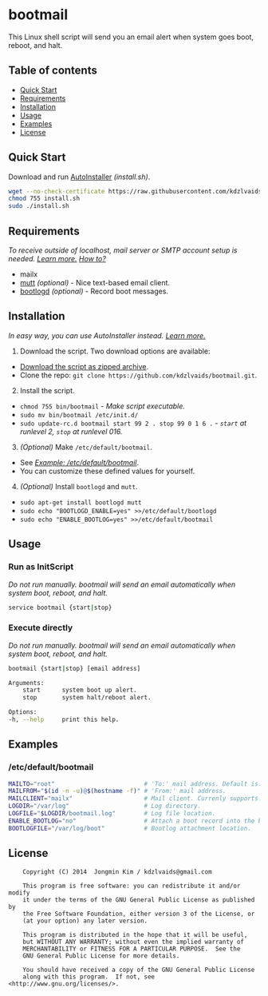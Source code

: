 # bootmail

This Linux shell script will send you an email alert when system goes boot, reboot, and halt.

## Table of contents

 - [Quick Start](#quick-start)
 - [Requirements](#requirements)
 - [Installation](#installation)
 - [Usage](#usage)
 - [Examples](#examples)
 - [License](#license)

## Quick Start

Download and run [AutoInstaller](https://raw.githubusercontent.com/kdzlvaids/bootmail/master/install.sh) *(install.sh)*.

```bash
wget --no-check-certificate https://raw.githubusercontent.com/kdzlvaids/bootmail/master/install.sh
chmod 755 install.sh
sudo ./install.sh
```

## Requirements

*To receive outside of localhost, mail server or SMTP account setup is needed. [Learn more.](https://www.debian.org/releases/stable/i386/ch08s05.html.en)* *[How to?](http://www.fclose.com/1411/sending-email-from-mailx-command-in-linux-using-gmails-smtp/#comment-487)*

 - mailx
 - [mutt](https://wiki.debian.org/Mutt) *(optional)*  - Nice text-based email client.
 - [bootlogd](https://wiki.debian.org/bootlogd) *(optional)*  - Record boot messages.

## Installation

*In easy way, you can use AutoInstaller instead. [Learn more.](#quick-start)*

1. Download the script.
Two download options are available:
 - [Download the script as zipped archive](https://github.com/kdzlvaids/bootmail/archive/master.zip).
 - Clone the repo: `git clone https://github.com/kdzlvaids/bootmail.git`.

2. Install the script.
 - `chmod 755 bin/bootmail` - *Make script executable.*
 - `sudo mv bin/bootmail /etc/init.d/`
 - `sudo update-rc.d bootmail start 99 2 . stop 99 0 1 6 .` - *`start` at runlevel 2, `stop` at runlevel 016.*

3. *(Optional)* Make `/etc/default/bootmail`.
 - See *[Example: /etc/default/bootmail](#etcdefaultbootmail)*.
 - You can customize these defined values for yourself.

4. *(Optional)* Install `bootlogd` and `mutt`.
 - `sudo apt-get install bootlogd mutt`
 - `sudo echo "BOOTLOGD_ENABLE=yes" >>/etc/default/bootlogd`
 - `sudo echo "ENABLE_BOOTLOG=yes" >>/etc/default/bootmail`

## Usage

### Run as InitScript

*Do not run manually. bootmail will send an email automatically when system boot, reboot, and halt.*
```bash
service bootmail {start|stop}
```
### Execute directly

*Do not run manually. bootmail will send an email automatically when system boot, reboot, and halt.*
```bash
bootmail {start|stop} [email address]

Arguments:
    start      system boot up alert.
    stop       system halt/reboot alert.

Options:
-h, --help     print this help.
```

## Examples

### /etc/default/bootmail

```bash
MAILTO="root"                         # 'To:' mail address. Default is: 'root' in your local machine.
MAILFROM="$(id -n -u)@$(hostname -f)" # 'From:' mail address.
MAILCLIENT="mailx"                    # Mail client. Currenly supports: "mutt", "mail", "mailx"
LOGDIR="/var/log"                     # Log directory.
LOGFILE="$LOGDIR/bootmail.log"        # Log file location.
ENABLE_BOOTLOG="no"                   # Attach a boot record into the boot up mail.
BOOTLOGFILE="/var/log/boot"           # Bootlog attachment location.
```

## License

```
    Copyright (C) 2014  Jongmin Kim / kdzlvaids@gmail.com

    This program is free software: you can redistribute it and/or modify
    it under the terms of the GNU General Public License as published by
    the Free Software Foundation, either version 3 of the License, or
    (at your option) any later version.

    This program is distributed in the hope that it will be useful,
    but WITHOUT ANY WARRANTY; without even the implied warranty of
    MERCHANTABILITY or FITNESS FOR A PARTICULAR PURPOSE.  See the
    GNU General Public License for more details.

    You should have received a copy of the GNU General Public License
    along with this program.  If not, see <http://www.gnu.org/licenses/>.
```
